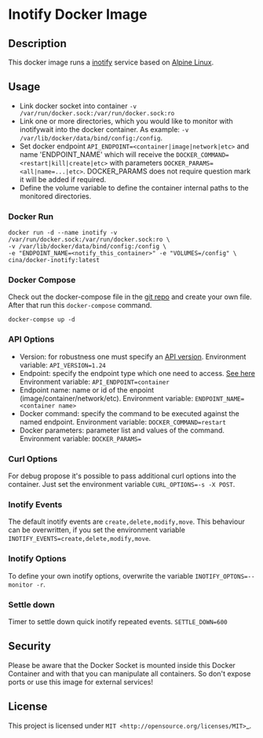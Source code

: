 # Inotify Docker Image

## Description

This docker image runs a [inotify](https://github.com/rvoicilas/inotify-tools/wiki) service based on [Alpine Linux](https://hub.docker.com/_/alpine/).

## Usage

* Link docker socket into container `-v /var/run/docker.sock:/var/run/docker.sock:ro`
* Link one or more directories, which you would like to monitor with inotifywait into the docker container. As example: `-v /var/lib/docker/data/bind/config:/config`.
* Set docker endpoint `API_ENDPOINT=<container|image|network|etc>` and name 'ENDPOINT_NAME' which will receive the `DOCKER_COMMAND=<restart|kill|create|etc>` with parameters `DOCKER_PARAMS=<all|name=...|etc>`. DOCKER_PARAMS does not require question mark it will be added if required.
* Define the volume variable to define the container internal paths to the monitored directories.


### Docker Run

```
docker run -d --name inotify -v /var/run/docker.sock:/var/run/docker.sock:ro \
-v /var/lib/docker/data/bind/config:/config \
-e "ENDPOINT_NAME=<notify_this_container>" -e "VOLUMES=/config" \
cina/docker-inotify:latest
```


### Docker Compose
Check out the docker-compose file in the [git repo](https://raw.githubusercontent.com/pstauffer/docker-inotify/master/docker-compose.yml) and create your own file. After that run this `docker-compose` command.
```
docker-compse up -d
```

### API Options
* Version: for robustness one must specify an [API version](https://docs.docker.com/engine/api/version-history/). Environment variable: `API_VERSION=1.24`
* Endpoint: specify the endpoint type which one need to access. [See here](https://docs.docker.com/engine/api/v1.24/) Environment variable: `API_ENDPOINT=container`
* Endpoint name: name or id of the enpoint (image/container/network/etc). Environment variable: `ENDPOINT_NAME=<container name>`
* Docker command: specify the command to be executed against the named endpoint. Environment variable: `DOCKER_COMMAND=restart`
* Docker parameters: parameter list and values of the command. Environment variable: `DOCKER_PARAMS=`

### Curl Options
For debug propose it's possible to pass additional curl options into the container. Just set the environment variable `CURL_OPTIONS=-s -X POST`.

### Inotify Events
The default inotify events are `create,delete,modify,move`. This behaviour can be overwritten, if you set the environment variable `INOTIFY_EVENTS=create,delete,modify,move`.

### Inotify Options
To define your own inotify options, overwrite the variable `INOTIFY_OPTONS=--monitor -r`.

### Settle down
Timer to settle down quick inotify repeated events. `SETTLE_DOWN=600`

## Security
Please be aware that the Docker Socket is mounted inside this Docker Container and with that you can manipulate all containers. So don't expose ports or use this image for external services!

## License
This project is licensed under `MIT <http://opensource.org/licenses/MIT>`_.

